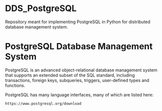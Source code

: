 # DDS_PostgreSQL

Repository meant for implementing PostgreSQL in Python for distributed database management system.

PostgreSQL Database Management System
=====================================
PostgreSQL is an advanced object-relational database management system
that supports an extended subset of the SQL standard, including
transactions, foreign keys, subqueries, triggers, user-defined types
and functions.

PostgreSQL has many language interfaces, many of which are listed here:

	https://www.postgresql.org/download
